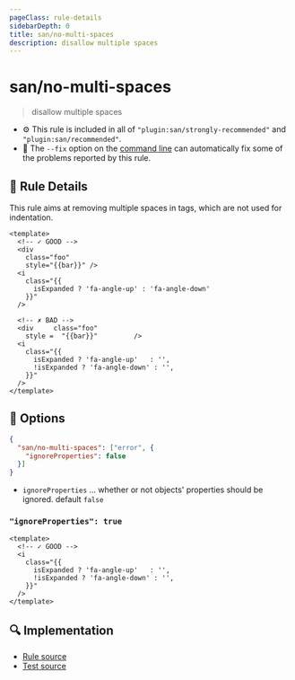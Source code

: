 ```yaml
---
pageClass: rule-details
sidebarDepth: 0
title: san/no-multi-spaces
description: disallow multiple spaces
---
```

# san/no-multi-spaces
> disallow multiple spaces

- :gear: This rule is included in all of `"plugin:san/strongly-recommended"` and `"plugin:san/recommended"`.
- :wrench: The `--fix` option on the [command line](https://eslint.org/docs/user-guide/command-line-interface#fixing-problems) can automatically fix some of the problems reported by this rule.

## :book: Rule Details

This rule aims at removing multiple spaces in tags, which are not used for indentation.

<eslint-code-block fix :rules="{'san/no-multi-spaces': ['error']}">

```vue
<template>
  <!-- ✓ GOOD -->
  <div
    class="foo"
    style="{{bar}}" />
  <i
    class="{{
      isExpanded ? 'fa-angle-up' : 'fa-angle-down'
    }}"
  />

  <!-- ✗ BAD -->
  <div     class="foo"
    style =  "{{bar}}"         />
  <i
    class="{{
      isExpanded ? 'fa-angle-up'   : '',
      !isExpanded ? 'fa-angle-down' : '',
    }}"
  />
</template>
```

</eslint-code-block>

## :wrench: Options

```json
{
  "san/no-multi-spaces": ["error", {
    "ignoreProperties": false
  }]
}
```

- `ignoreProperties` ... whether or not objects' properties should be ignored. default `false`

### `"ignoreProperties": true`

<eslint-code-block fix :rules="{'san/no-multi-spaces': ['error', { 'ignoreProperties': true }]}">

```vue
<template>
  <!-- ✓ GOOD -->
  <i
    class="{{
      isExpanded ? 'fa-angle-up'   : '',
      !isExpanded ? 'fa-angle-down' : '',
    }}"
  />
</template>
```

</eslint-code-block>

## :mag: Implementation

- [Rule source](https://github.com/ecomfe/eslint-plugin-san/blob/main/lib/rules/no-multi-spaces.js)
- [Test source](https://github.com/ecomfe/eslint-plugin-san/tree/main/__tests__/lib/rules/no-multi-spaces.test.js)

